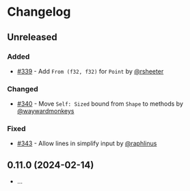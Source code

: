 # Changelog

<!-- Instructions

This changelog follows the patterns described here: <https://keepachangelog.com/en/1.0.0/>.

Subheadings to categorize changes are `added, changed, deprecated, removed, fixed, security`.

-->

## Unreleased

### Added

- [#339](https://github.com/linebender/kurbo/pull/339) - Add `From (f32, f32)` for `Point` by [@rsheeter](https://github.com/rsheeter)

### Changed

- [#340](https://github.com/linebender/kurbo/pull/340) - Move `Self: Sized` bound from `Shape` to methods by [@waywardmonkeys](https://github.com/waywardmonkeys)

### Fixed

- [#343](https://github.com/linebender/kurbo/pull/343) - Allow lines in simplify input by [@raphlinus](https://github.com/raphlinus)

## 0.11.0 (2024-02-14)

- ...
